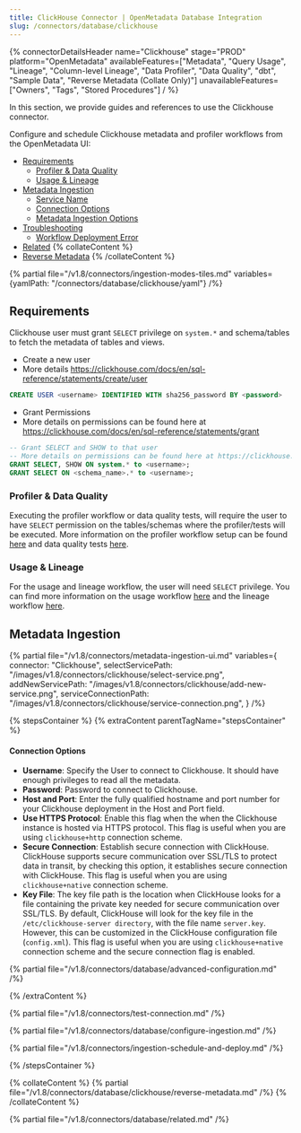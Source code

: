 ```yaml
---
title: ClickHouse Connector | OpenMetadata Database Integration
slug: /connectors/database/clickhouse
---
```


{% connectorDetailsHeader
name="Clickhouse"
stage="PROD"
platform="OpenMetadata"
availableFeatures=["Metadata", "Query Usage", "Lineage", "Column-level Lineage", "Data Profiler", "Data Quality", "dbt", "Sample Data", "Reverse Metadata (Collate Only)"]
unavailableFeatures=["Owners", "Tags", "Stored Procedures"]
/ %}


In this section, we provide guides and references to use the Clickhouse connector.

Configure and schedule Clickhouse metadata and profiler workflows from the OpenMetadata UI:

- [Requirements](#requirements)
  - [Profiler \& Data Quality](#profiler-&-data-quality)
  - [Usage \& Lineage](#usage-&-lineage)
- [Metadata Ingestion](#metadata-ingestion)
    - [Service Name](#service-name)
    - [Connection Options](#connection-options)
    - [Metadata Ingestion Options](#metadata-ingestion-options)
- [Troubleshooting](/connectors/database/clickhouse/troubleshooting)
  - [Workflow Deployment Error](#workflow-deployment-error)
- [Related](#related)
{% collateContent %}
- [Reverse Metadata](#reverse-metadata)
{% /collateContent %}


{% partial file="/v1.8/connectors/ingestion-modes-tiles.md" variables={yamlPath: "/connectors/database/clickhouse/yaml"} /%}

## Requirements

Clickhouse user must grant `SELECT` privilege on `system.*` and schema/tables to fetch the metadata of tables and views.

* Create a new user
* More details https://clickhouse.com/docs/en/sql-reference/statements/create/user

```sql
CREATE USER <username> IDENTIFIED WITH sha256_password BY <password>
```

* Grant Permissions
* More details on permissions can be found here at https://clickhouse.com/docs/en/sql-reference/statements/grant

```sql
-- Grant SELECT and SHOW to that user
-- More details on permissions can be found here at https://clickhouse.com/docs/en/sql-reference/statements/grant
GRANT SELECT, SHOW ON system.* to <username>;
GRANT SELECT ON <schema_name>.* to <username>;
```

### Profiler & Data Quality
Executing the profiler workflow or data quality tests, will require the user to have `SELECT` permission on the tables/schemas where the profiler/tests will be executed. More information on the profiler workflow setup can be found [here](/how-to-guides/data-quality-observability/profiler/workflow) and data quality tests [here](/how-to-guides/data-quality-observability/quality).

### Usage & Lineage
For the usage and lineage workflow, the user will need `SELECT` privilege. You can find more information on the usage workflow [here](/connectors/ingestion/workflows/usage) and the lineage workflow [here](/connectors/ingestion/workflows/lineage).

## Metadata Ingestion

{% partial 
  file="/v1.8/connectors/metadata-ingestion-ui.md" 
  variables={
    connector: "Clickhouse", 
    selectServicePath: "/images/v1.8/connectors/clickhouse/select-service.png",
    addNewServicePath: "/images/v1.8/connectors/clickhouse/add-new-service.png",
    serviceConnectionPath: "/images/v1.8/connectors/clickhouse/service-connection.png",
} 
/%}

{% stepsContainer %}
{% extraContent parentTagName="stepsContainer" %}

#### Connection Options

- **Username**: Specify the User to connect to Clickhouse. It should have enough privileges to read all the metadata.
- **Password**: Password to connect to Clickhouse.
- **Host and Port**: Enter the fully qualified hostname and port number for your Clickhouse deployment in the Host and Port field.
- **Use HTTPS Protocol**: Enable this flag when the when the Clickhouse instance is hosted via HTTPS protocol. This flag is useful when you are using `clickhouse+http` connection scheme.
- **Secure Connection**: Establish secure connection with ClickHouse. ClickHouse supports secure communication over SSL/TLS to protect data in transit, by checking this option, it establishes secure connection with ClickHouse. This flag is useful when you are using `clickhouse+native` connection scheme.
- **Key File**: The key file path is the location when ClickHouse looks for a file containing the private key needed for secure communication over SSL/TLS. By default, ClickHouse will look for the key file in the `/etc/clickhouse-server directory`, with the file name `server.key`. However, this can be customized in the ClickHouse configuration file (`config.xml`). This flag is useful when you are using `clickhouse+native` connection scheme and the secure connection flag is enabled.

{% partial file="/v1.8/connectors/database/advanced-configuration.md" /%}

{% /extraContent %}

{% partial file="/v1.8/connectors/test-connection.md" /%}

{% partial file="/v1.8/connectors/database/configure-ingestion.md" /%}

{% partial file="/v1.8/connectors/ingestion-schedule-and-deploy.md" /%}

{% /stepsContainer %}

{% collateContent %}
{% partial file="/v1.8/connectors/database/clickhouse/reverse-metadata.md" /%}
{% /collateContent %}

{% partial file="/v1.8/connectors/database/related.md" /%}
